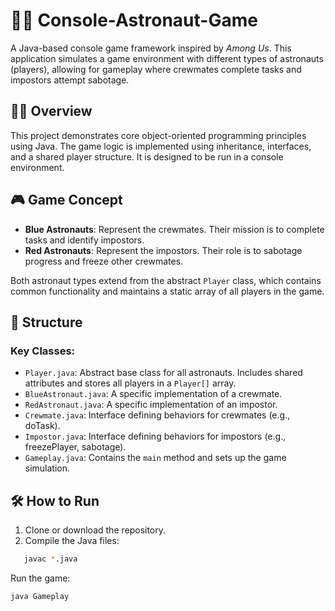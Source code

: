 # 🧑‍🚀 Console-Astronaut-Game

A Java-based console game framework inspired by *Among Us*. This application simulates a game environment with different types of astronauts (players), allowing for gameplay where crewmates complete tasks and impostors attempt sabotage.

## 🧑‍🚀 Overview

This project demonstrates core object-oriented programming principles using Java. The game logic is implemented using inheritance, interfaces, and a shared player structure. It is designed to be run in a console environment.

## 🎮 Game Concept

- **Blue Astronauts**: Represent the crewmates. Their mission is to complete tasks and identify impostors.
- **Red Astronauts**: Represent the impostors. Their role is to sabotage progress and freeze other crewmates.

Both astronaut types extend from the abstract `Player` class, which contains common functionality and maintains a static array of all players in the game.

## 🧩 Structure

### Key Classes:

- `Player.java`: Abstract base class for all astronauts. Includes shared attributes and stores all players in a `Player[]` array.
- `BlueAstronaut.java`: A specific implementation of a crewmate.
- `RedAstronaut.java`: A specific implementation of an impostor.
- `Crewmate.java`: Interface defining behaviors for crewmates (e.g., doTask).
- `Impostor.java`: Interface defining behaviors for impostors (e.g., freezePlayer, sabotage).
- `Gameplay.java`: Contains the `main` method and sets up the game simulation.

## 🛠️ How to Run

1. Clone or download the repository.
2. Compile the Java files:
```bash
   javac *.java
```
Run the game:
```bash
java Gameplay
```
